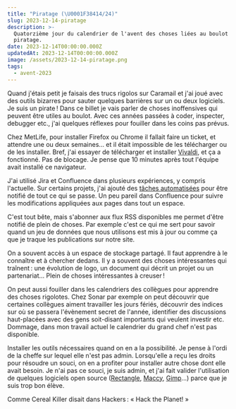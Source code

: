 ```yaml
---
title: "Piratage (\U0001F38414/24)"
slug: 2023-12-14-piratage
description: >-
  Quatorzième jour du calendrier de l'avent des choses liées au boulot : le
  piratage.
date: 2023-12-14T00:00:00.000Z
updatedAt: 2023-12-14T00:00:00.000Z
image: /assets/2023-12-14-piratage.png
tags:
  - avent-2023
---
```


Quand j'étais petit je faisais des trucs rigolos sur Caramail et j'ai joué avec des outils bizarres pour sauter quelques barrières sur un ou deux logiciels. Je suis un pirate ! Dans ce billet je vais parler de choses inoffensives qui peuvent être utiles au boulot. Avec ces années passées à coder, inspecter, debugger etc., j'ai quelques réflexes pour fouiller dans les coins pas prévus.

Chez MetLife, pour installer Firefox ou Chrome il fallait faire un ticket, et attendre une ou deux semaines… et il était impossible de les télécharger ou de les installer. Bref, j'ai essayer de télécharger et installer [Vivaldi](https://vivaldi.com/fr/), et ça a fonctionné. Pas de blocage. Je pense que 10 minutes après tout l'équipe avait installé ce navigateur.

J'ai utilisé Jira et Confluence dans plusieurs expériences, y compris l'actuelle. Sur certains projets, j'ai ajouté des [tâches automatisées](https://www.atlassian.com/software/jira/guides/automation/overview#what-is-automation) pour être notifié de tout ce qui se passe. Un peu pareil dans Confluence pour suivre les modifications appliquées aux pages dans tout un espace.

C'est tout bête, mais s'abonner aux flux RSS disponibles me permet d'être notifié de plein de choses. Par exemple c'est ce qui me sert pour savoir quand un jeu de données que nous utilisons est mis à jour ou comme ça que je traque les publications sur notre site.

On a souvent accès à un espace de stockage partagé. Il faut apprendre à le connaître et à chercher dedans. Il y a souvent des choses intéressantes qui traînent : une évolution de logo, un document qui décrit un projet ou un partenariat… Plein de choses intéressantes à creuser !

On peut aussi fouiller dans les calendriers des collègues pour apprendre des choses rigolotes. Chez Sonar par exemple on peut découvrir que certaines collègues aiment travailler les jours fériés, découvrir des indices sur où se passera l'évènement secret de l'année, identifier des discussions haut-placées avec des gens soit-disant importants qui veulent investir etc. Dommage, dans mon travail actuel le calendrier du grand chef n'est pas disponible.

Installer les outils nécessaires quand on en a la possibilité. Je pense à l'ordi de la cheffe sur lequel elle n'est pas admin. Lorsqu'elle a reçu les droits pour résoudre un souci, on en a profiter pour installer autre chose dont elle avait besoin. Je n'ai pas ce souci, je suis admin, et j'ai fait valider l'utilisation de quelques logiciels open source ([Rectangle](https://github.com/rxhanson/Rectangle), [Maccy](https://github.com/p0deje/Maccy), [Gimp](https://www.gimp.org/)...) parce que je suis trop bon élève.

Comme Cereal Killer disait dans Hackers : « Hack the Planet! »
